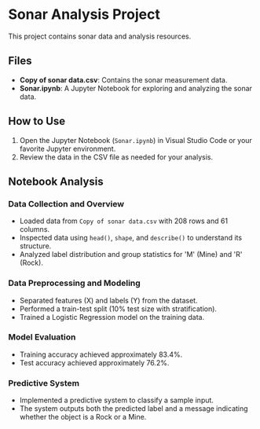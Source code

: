 # Sonar Analysis Project

This project contains sonar data and analysis resources.

## Files

- **Copy of sonar data.csv**: Contains the sonar measurement data.
- **Sonar.ipynb**: A Jupyter Notebook for exploring and analyzing the sonar data.

## How to Use

1. Open the Jupyter Notebook (`Sonar.ipynb`) in Visual Studio Code or your favorite Jupyter environment.
2. Review the data in the CSV file as needed for your analysis.

## Notebook Analysis

### Data Collection and Overview
- Loaded data from `Copy of sonar data.csv` with 208 rows and 61 columns.
- Inspected data using `head()`, `shape`, and `describe()` to understand its structure.
- Analyzed label distribution and group statistics for 'M' (Mine) and 'R' (Rock).

### Data Preprocessing and Modeling
- Separated features (X) and labels (Y) from the dataset.
- Performed a train-test split (10% test size with stratification).
- Trained a Logistic Regression model on the training data.

### Model Evaluation
- Training accuracy achieved approximately 83.4%.
- Test accuracy achieved approximately 76.2%.

### Predictive System
- Implemented a predictive system to classify a sample input.
- The system outputs both the predicted label and a message indicating whether the object is a Rock or a Mine.

